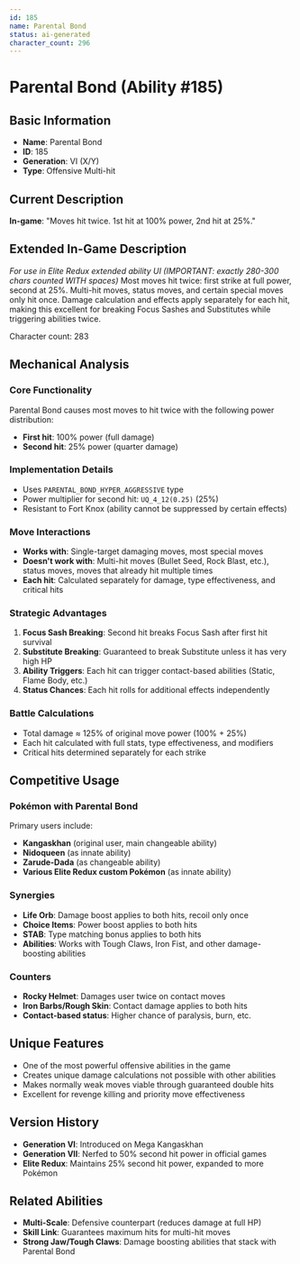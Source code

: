 ```yaml
---
id: 185
name: Parental Bond
status: ai-generated
character_count: 296
---
```


# Parental Bond (Ability #185)

## Basic Information
- **Name**: Parental Bond
- **ID**: 185
- **Generation**: VI (X/Y)
- **Type**: Offensive Multi-hit

## Current Description
**In-game**: "Moves hit twice. 1st hit at 100% power, 2nd hit at 25%."

## Extended In-Game Description
*For use in Elite Redux extended ability UI (IMPORTANT: exactly 280-300 chars counted WITH spaces)*
Most moves hit twice: first strike at full power, second at 25%. Multi-hit moves, status moves, and certain special moves only hit once. Damage calculation and effects apply separately for each hit, making this excellent for breaking Focus Sashes and Substitutes while triggering abilities twice.

Character count: 283

## Mechanical Analysis

### Core Functionality
Parental Bond causes most moves to hit twice with the following power distribution:
- **First hit**: 100% power (full damage)
- **Second hit**: 25% power (quarter damage)

### Implementation Details
- Uses `PARENTAL_BOND_HYPER_AGGRESSIVE` type
- Power multiplier for second hit: `UQ_4_12(0.25)` (25%)
- Resistant to Fort Knox (ability cannot be suppressed by certain effects)

### Move Interactions
- **Works with**: Single-target damaging moves, most special moves
- **Doesn't work with**: Multi-hit moves (Bullet Seed, Rock Blast, etc.), status moves, moves that already hit multiple times
- **Each hit**: Calculated separately for damage, type effectiveness, and critical hits

### Strategic Advantages
1. **Focus Sash Breaking**: Second hit breaks Focus Sash after first hit survival
2. **Substitute Breaking**: Guaranteed to break Substitute unless it has very high HP
3. **Ability Triggers**: Each hit can trigger contact-based abilities (Static, Flame Body, etc.)
4. **Status Chances**: Each hit rolls for additional effects independently

### Battle Calculations
- Total damage ≈ 125% of original move power (100% + 25%)
- Each hit calculated with full stats, type effectiveness, and modifiers
- Critical hits determined separately for each strike

## Competitive Usage

### Pokémon with Parental Bond
Primary users include:
- **Kangaskhan** (original user, main changeable ability)
- **Nidoqueen** (as innate ability)  
- **Zarude-Dada** (as changeable ability)
- **Various Elite Redux custom Pokémon** (as innate ability)

### Synergies
- **Life Orb**: Damage boost applies to both hits, recoil only once
- **Choice Items**: Power boost applies to both hits
- **STAB**: Type matching bonus applies to both hits
- **Abilities**: Works with Tough Claws, Iron Fist, and other damage-boosting abilities

### Counters
- **Rocky Helmet**: Damages user twice on contact moves
- **Iron Barbs/Rough Skin**: Contact damage applies to both hits  
- **Contact-based status**: Higher chance of paralysis, burn, etc.

## Unique Features
- One of the most powerful offensive abilities in the game
- Creates unique damage calculations not possible with other abilities  
- Makes normally weak moves viable through guaranteed double hits
- Excellent for revenge killing and priority move effectiveness

## Version History
- **Generation VI**: Introduced on Mega Kangaskhan
- **Generation VII**: Nerfed to 50% second hit power in official games
- **Elite Redux**: Maintains 25% second hit power, expanded to more Pokémon

## Related Abilities
- **Multi-Scale**: Defensive counterpart (reduces damage at full HP)
- **Skill Link**: Guarantees maximum hits for multi-hit moves
- **Strong Jaw/Tough Claws**: Damage boosting abilities that stack with Parental Bond